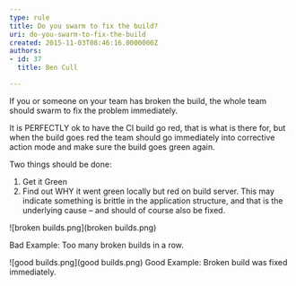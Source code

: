 ```yaml
---
type: rule
title: Do you swarm to fix the build?
uri: do-you-swarm-to-fix-the-build
created: 2015-11-03T08:46:16.0000000Z
authors:
- id: 37
  title: Ben Cull

---
```


If you or someone on your team has broken the build, the whole team should swarm to fix the problem immediately. 




It is PERFECTLY ok to have the CI build go red, that is what is there for, but when the build goes red the team should go immediately into corrective action mode and make sure the build goes green again.

Two things should be done:

1. Get it Green
2. Find out WHY it went green locally but red on build server. This may indicate something is brittle in the application structure, and that is the underlying cause – and should of course also be fixed.





![broken builds.png](broken builds.png)

Bad Example: Too many broken builds in a row.


![good builds.png](good builds.png)
Good Example: Broken build was fixed immediately.
